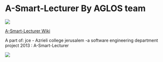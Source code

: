 A-Smart-Lecturer By AGLOS team
================
<img src="https://github-camo.global.ssl.fastly.net/2d4ab56f27499dc464fd17df2fec8ff69d545519/687474703a2f2f696d6738392e696d616765736861636b2e75732f696d6738392f3631312f6b6b342e676966">

<a href="https://github.com/aglos/A-Smart-Lecturer/wiki">A-Smart-Lecturer Wiki </a>


A part of:
jce - Azrieli college jerusalem -a software engineering department project 2013 :
A-Smart-Lecturer

<img src="https://0.gravatar.com/avatar/90689234430e5bf4f910bde4654afc36?d=https%3A%2F%2Fidenticons.github.com%2F6d924fbfc98ec9fb9d6636e4b0df0186.png&r=x&s=440">

